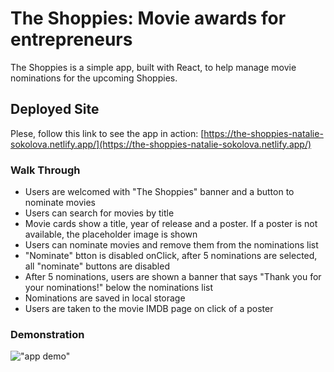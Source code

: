 # The Shoppies: Movie awards for entrepreneurs

The Shoppies is a simple app, built with React, to help manage movie nominations for the upcoming Shoppies.

## Deployed Site

Plese, follow this link to see the app in action: [https://the-shoppies-natalie-sokolova.netlify.app/](https://the-shoppies-natalie-sokolova.netlify.app/)

### Walk Through

- Users are welcomed with "The Shoppies" banner and a button to nominate movies
- Users can search for movies by title
- Movie cards show a title, year of release and a poster. If a poster is not available, the placeholder image is shown
- Users can nominate movies and remove them from the nominations list
- "Nominate" btton is disabled onClick, after 5 nominations are selected, all "nominate" buttons are disabled
- After 5 nominations, users are shown a banner that says "Thank you for your nominations!" below the nominations list
- Nominations are saved in local storage
- Users are taken to the movie IMDB page on click of a poster

### Demonstration

!["app demo"](https://recordit.co/otPf3GWyPR.gif)
